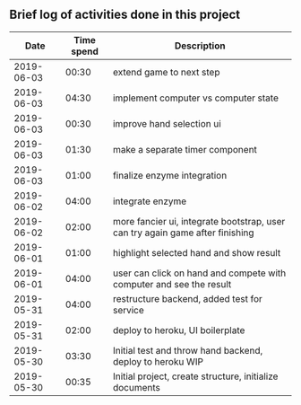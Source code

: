 ## Brief log of activities done in this project

| Date | Time spend | Description |
| - | - | - |
| 2019-06-03 | 00:30 | extend game to next step |
| 2019-06-03 | 04:30 | implement computer vs computer state |
| 2019-06-03 | 00:30 | improve hand selection ui |
| 2019-06-03 | 01:30 | make a separate timer component |
| 2019-06-03 | 01:00 | finalize enzyme integration |
| 2019-06-02 | 04:00 | integrate enzyme |
| 2019-06-02 | 02:00 | more fancier ui, integrate bootstrap, user can try again game after finishing |
| 2019-06-01 | 01:00 | highlight selected hand and show result |
| 2019-06-01 | 04:00 | user can click on hand and compete with computer and see the result |
| 2019-05-31 | 04:00 | restructure backend, added test for service |
| 2019-05-31 | 02:00 | deploy to heroku, UI boilerplate |
| 2019-05-30 | 03:30 | Initial test and throw hand backend, deploy to heroku WIP |
| 2019-05-30 | 00:35 | Initial project, create structure, initialize documents |
